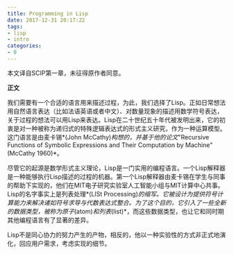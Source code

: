 ```yaml
---
title: Programming in Lisp
date: 2017-12-31 20:17:22
tags:
- lisp
- intro
categories:
- 0
---
```


本文译自SCIP第一章，未征得原作者同意。

**正文**

我们需要有一个合适的语言用来描述过程，为此，我们选择了Lisp。正如日常想法用自然语言表达（比如法语英语或者中文）、对数量现象的描述用数学符号表达，关于过程的想法可以用Lisp来表达。Lisp在二十世纪五十年代被发明出来，它的初衷是对一种被称为递归式的特殊逻辑表达式的形式主义研究，作为一种运算模型。这门语言是由麦卡锡*(John McCathy)*构想的，并基于他的论文*"Recursive Functions of Symbolic Expressions and Their Computation by Machine"(McCathy 1960)*。

尽管它的起源是数学形式主义理论，Lisp是一门实用的编程语言。一个Lisp解释器是一种能够执行Lisp描述的过程的机器。第一个Lisp解释器由麦卡锡在学生与同事的帮助下实现的，他们在MIT电子研究实验室人工智能小组与MIT计算中心共事。Lisp的名字事实上是列表处理*(LISt Processing)*的缩写。它被设计为提供符号计算能力来解决诸如符号求导与代数表达式整合。为了这个目的，它引入了一些全新的数据类型，被称为原子*(atom)*和列表*(list)*，而这些数据类型，也让它和同时期其他编程语言有了显著的差异。

Lisp不是同心协力的努力产生的产物，相反的，他以一种实验性的方式非正式地演化，回应用户需求，考虑实现的细节。